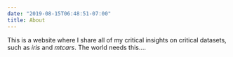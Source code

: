 ```yaml
---
date: "2019-08-15T06:48:51-07:00"
title: About
---
```


This is a website where I share all of my critical insights on critical
datasets, such as *iris* and *mtcars*.  The world needs this....
